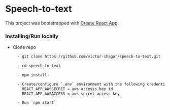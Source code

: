 # Speech-to-text

This project was bootstrapped with [Create React App](https://github.com/facebook/create-react-app).

### Installing/Run locally

- Clone repo

  ```bash
    - git clone https://github.com/victor-shagor/speech-to-text.git

    - cd speech-to-text

    - npm install

    - Create/configure `.env` environment with the following credentials
      REACT_APP_AWSSECRET = aws accesss key id
      REACT_APP_AWSACCESS = aws secret access key

    - Run `npm start` 
  ```
